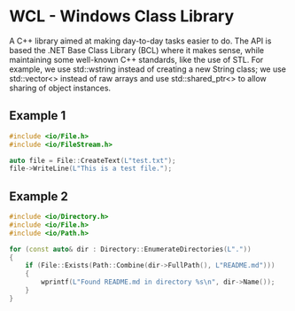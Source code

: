 # WCL - Windows Class Library

A C++ library aimed at making day-to-day tasks easier to do. The API is based
the .NET Base Class Library (BCL) where it makes sense, while maintaining some
well-known C++ standards, like the use of STL. For example, we use std::wstring
instead of creating a new String class; we use std::vector<> instead of raw 
arrays and use std::shared_ptr<> to allow sharing of object instances.

## Example 1

```cpp
#include <io/File.h>
#include <io/FileStream.h>

auto file = File::CreateText(L"test.txt");
file->WriteLine(L"This is a test file.");
```

## Example 2

```cpp
#include <io/Directory.h>
#include <io/File.h>
#include <io/Path.h>

for (const auto& dir : Directory::EnumerateDirectories(L"."))
{
    if (File::Exists(Path::Combine(dir->FullPath(), L"README.md")))
    {
        wprintf(L"Found README.md in directory %s\n", dir->Name());
    }
}
```
